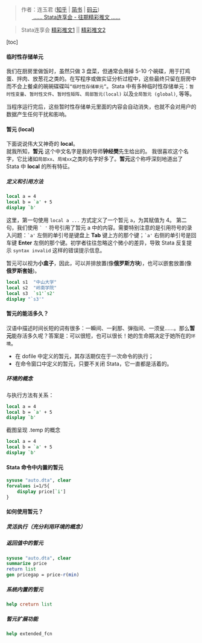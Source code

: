 >作者：连玉君 ([知乎](https://zhuanlan.zhihu.com/arlion) | [简书](http://www.jianshu.com/u/69a30474ef33) | [码云](https://gitee.com/arlionn))    
>&emsp;&emsp;[ …… Stata连享会 - 往期精彩推文 ……](https://www.jianshu.com/p/de82fdc2c18a)
  
> Stata连享会 [精彩推文1](https://gitee.com/arlionn/stata_training/blob/master/README.md)  || [精彩推文2](https://github.com/arlionn/stata/blob/master/README.md)

[toc]

#### 临时性存储单元

我们在厨房里做饭时，虽然只做 3 盘菜，但通常会用掉 5-10 个碗碟，用于打鸡蛋、拌肉、放葱花之类的。在写程序或做实证分析过程中，这些最终只留在厨房中而不会上餐桌的碗碗碟碟叫`“临时性存储单元”`。Stata 中有多种临时性存储单元：`暂时性变量`、`暂时性文件`、`暂时性矩阵`、`局部暂元(local)` 以及`全局暂元 (global)`, 等等。

当程序运行完后，这些暂时性存储单元里面的内容会自动消失，也就不会对用户的数据产生任何干扰和影响。

#### 暂元 (local)
下面说说伟大又神奇的 **local**。      
就我所知，**暂元** 这个中文名字是我的导师**钟经樊**先生给出的。
我很喜欢这个名字，它比诸如`局部xx`、`局域xx`之类的名字好多了。**暂元**这个称呼深刻地道出了 Stata 中 **local** 的所有特征。

##### 定义和引用方法
```stata 
local a = 4
local b = `a' + 5
display `b'
```
这里，第一句使用 `local a ...` 方式定义了一个暂元 `a`，为其赋值为 4。
第二句，我们使用 `` ` ' `` 符号引用了暂元 a 中的内容。需要特别注意的是引用符号的录入问题：`` `a' `` 左侧的单引号是键盘上 **Tab** 键上方的那个键；`` `a' `` 右侧的单引号是回车键 **Enter** 左侧的那个键。初学者往往忽略这个微小的差异，导致 Stata 反复提示 `syntax invalid` 这样的错误提示信息。

暂元可以视为**小盒子**，因此，可以并排放置(像**俄罗斯方块**)，也可以嵌套放置(像**俄罗斯套娃**)。
```stata
local s1  "中山大学"
local s2  "岭南学院"
local s3  `s1'`s2' 
display "`s3'"
```

#### 暂元的能活多久？
汉语中描述时间长短的词有很多：一瞬间、一刹那、弹指间、一须叟……。那么**暂元**能存活多久呢？答案是：可以很短，也可以很长！她的生命期决定于她所在的`环境`。
- 在 dofile 中定义的暂元，其存活期仅在于一次命令的执行；
- 在命令窗口中定义的暂元，只要不关闭 Stata，它一直都是活着的。

##### 环境的概念
与执行方法有关系：
```stata 
local a = 4
local b = `a' + 5
display `b'
```
截图呈现 .temp 的概念

```stata 
local a = 4
local b = `a' + 5
display `b'
```
#### Stata 命令中内置的暂元

```stata
sysuse "auto.dta", clear
forvalues i=1/5{
    display price[`i']
}
```

#### 如何使用暂元？

##### 灵活执行（充分利用环境的概念）

##### 返回值中的暂元
```stata
sysuse "auto.dta", clear
summarize price
return list
gen pricegap = price-r(min)
```
##### 系统内置的暂元
```stata
help creturn list
```





##### 暂元扩展功能
```stata
help extended_fcn
```


